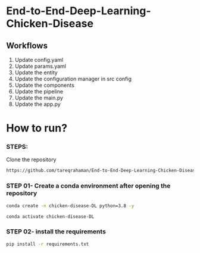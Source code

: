 # End-to-End-Deep-Learning-Chicken-Disease

## Workflows

1. Update config.yaml
3. Update params.yaml
4. Update the entity
5. Update the configuration manager in src config
6. Update the components
7. Update the pipeline 
8. Update the main.py
9. Update the app.py


# How to run?
### STEPS:

Clone the repository

```bash
https://github.com/tareqrahaman/End-to-End-Deep-Learning-Chicken-Disease
```
### STEP 01- Create a conda environment after opening the repository

```bash
conda create -n chicken-disease-DL python=3.8 -y
```

```bash
conda activate chicken-disease-DL
```


### STEP 02- install the requirements
```bash
pip install -r requirements.txt
```